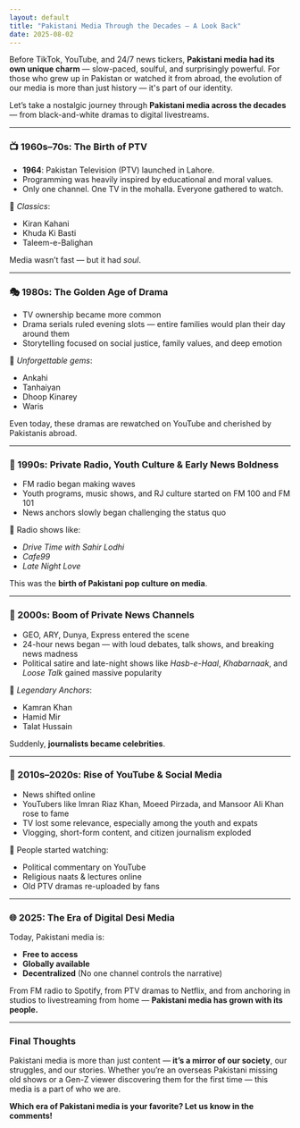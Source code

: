 ```yaml
---
layout: default
title: "Pakistani Media Through the Decades — A Look Back"
date: 2025-08-02
---
```


Before TikTok, YouTube, and 24/7 news tickers, **Pakistani media had its own unique charm** — slow-paced, soulful, and surprisingly powerful. For those who grew up in Pakistan or watched it from abroad, the evolution of our media is more than just history — it's part of our identity.

Let’s take a nostalgic journey through **Pakistani media across the decades** — from black-and-white dramas to digital livestreams.

---

### 📺 1960s–70s: The Birth of PTV

- **1964**: Pakistan Television (PTV) launched in Lahore.  
- Programming was heavily inspired by educational and moral values.  
- Only one channel. One TV in the mohalla. Everyone gathered to watch.

📌 *Classics*:  
- Kiran Kahani  
- Khuda Ki Basti  
- Taleem-e-Balighan

Media wasn’t fast — but it had *soul*.

---

### 🎭 1980s: The Golden Age of Drama

- TV ownership became more common  
- Drama serials ruled evening slots — entire families would plan their day around them  
- Storytelling focused on social justice, family values, and deep emotion

📌 *Unforgettable gems*:  
- Ankahi  
- Tanhaiyan  
- Dhoop Kinarey  
- Waris

Even today, these dramas are rewatched on YouTube and cherished by Pakistanis abroad.

---

### 📰 1990s: Private Radio, Youth Culture & Early News Boldness

- FM radio began making waves  
- Youth programs, music shows, and RJ culture started on FM 100 and FM 101  
- News anchors slowly began challenging the status quo

📌 Radio shows like:  
- *Drive Time with Sahir Lodhi*  
- *Cafe99*  
- *Late Night Love*

This was the **birth of Pakistani pop culture on media**.

---

### 📡 2000s: Boom of Private News Channels

- GEO, ARY, Dunya, Express entered the scene  
- 24-hour news began — with loud debates, talk shows, and breaking news madness  
- Political satire and late-night shows like *Hasb-e-Haal*, *Khabarnaak*, and *Loose Talk* gained massive popularity

📌 *Legendary Anchors*:  
- Kamran Khan  
- Hamid Mir  
- Talat Hussain

Suddenly, **journalists became celebrities**.

---

### 📱 2010s–2020s: Rise of YouTube & Social Media

- News shifted online  
- YouTubers like Imran Riaz Khan, Moeed Pirzada, and Mansoor Ali Khan rose to fame  
- TV lost some relevance, especially among the youth and expats  
- Vlogging, short-form content, and citizen journalism exploded

📌 People started watching:  
- Political commentary on YouTube  
- Religious naats & lectures online  
- Old PTV dramas re-uploaded by fans

---

### 🌐 2025: The Era of Digital Desi Media

Today, Pakistani media is:
- **Free to access**  
- **Globally available**  
- **Decentralized** (No one channel controls the narrative)

From FM radio to Spotify, from PTV dramas to Netflix, and from anchoring in studios to livestreaming from home — **Pakistani media has grown with its people.**

---

### Final Thoughts

Pakistani media is more than just content — **it’s a mirror of our society**, our struggles, and our stories. Whether you’re an overseas Pakistani missing old shows or a Gen-Z viewer discovering them for the first time — this media is a part of who we are.

**Which era of Pakistani media is your favorite? Let us know in the comments!**
